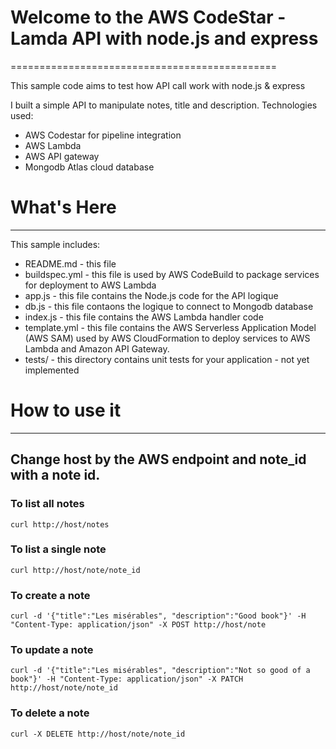 # Welcome to the AWS CodeStar - Lamda API with node.js and express
==============================================

This sample code aims to test how API call work with node.js & express

I built a simple API to manipulate notes, title and description.
Technologies used:
  * AWS Codestar for pipeline integration
  * AWS Lambda
  * AWS API gateway
  * Mongodb Atlas cloud database  


# What's Here
-----------

This sample includes:

* README.md - this file
* buildspec.yml - this file is used by AWS CodeBuild to package services for deployment to AWS Lambda
* app.js - this file contains the Node.js code for the API logique
* db.js - this file contaons the logique to connect to Mongodb database
* index.js - this file contains the AWS Lambda handler code
* template.yml - this file contains the AWS Serverless Application Model (AWS SAM) used
  by AWS CloudFormation to deploy services to AWS Lambda and Amazon API Gateway.
* tests/ - this directory contains unit tests for your application - not yet implemented

# How to use it
------------------
## Change **host** by the AWS endpoint and **note_id** with a note id.
### To list all notes
```
curl http://host/notes
```

### To list a single note
```
curl http://host/note/note_id
```

### To create a note
```
curl -d '{"title":"Les misérables", "description":"Good book"}' -H "Content-Type: application/json" -X POST http://host/note
```

### To update a note
```
curl -d '{"title":"Les misérables", "description":"Not so good of a book"}' -H "Content-Type: application/json" -X PATCH http://host/note/note_id
```

### To delete a note
```
curl -X DELETE http://host/note/note_id
```
